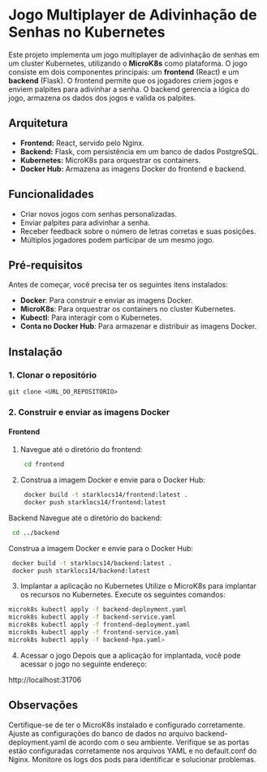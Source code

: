 # Jogo Multiplayer de Adivinhação de Senhas no Kubernetes

Este projeto implementa um jogo multiplayer de adivinhação de senhas em um cluster Kubernetes, utilizando o **MicroK8s** como plataforma. O jogo consiste em dois componentes principais: um **frontend** (React) e um **backend** (Flask). O frontend permite que os jogadores criem jogos e enviem palpites para adivinhar a senha. O backend gerencia a lógica do jogo, armazena os dados dos jogos e valida os palpites.

## Arquitetura

- **Frontend:** React, servido pelo Nginx.
- **Backend:** Flask, com persistência em um banco de dados PostgreSQL.
- **Kubernetes:** MicroK8s para orquestrar os containers.
- **Docker Hub:** Armazena as imagens Docker do frontend e backend.

## Funcionalidades

- Criar novos jogos com senhas personalizadas.
- Enviar palpites para adivinhar a senha.
- Receber feedback sobre o número de letras corretas e suas posições.
- Múltiplos jogadores podem participar de um mesmo jogo.

## Pré-requisitos

Antes de começar, você precisa ter os seguintes itens instalados:

- **Docker**: Para construir e enviar as imagens Docker.
- **MicroK8s**: Para orquestrar os containers no cluster Kubernetes.
- **Kubectl**: Para interagir com o Kubernetes.
- **Conta no Docker Hub**: Para armazenar e distribuir as imagens Docker.

## Instalação

### 1. Clonar o repositório

```
git clone <URL_DO_REPOSITORIO>
```

### 2. Construir e enviar as imagens Docker

#### Frontend

1. Navegue até o diretório do frontend:

   ```bash
    cd frontend
   ```

2. Construa a imagem Docker e envie para o Docker Hub:

   ```bash
    docker build -t starklocs14/frontend:latest .
    docker push starklocs14/frontend:latest
   ```

Backend
Navegue até o diretório do backend:

   ```bash
    cd ../backend
   ```

Construa a imagem Docker e envie para o Docker Hub:

   ```bash
    docker build -t starklocs14/backend:latest .
    docker push starklocs14/backend:latest

   ```
3. Implantar a aplicação no Kubernetes
Utilize o MicroK8s para implantar os recursos no Kubernetes. Execute os seguintes comandos:

  ```bash
microk8s kubectl apply -f backend-deployment.yaml
microk8s kubectl apply -f backend-service.yaml
microk8s kubectl apply -f frontend-deployment.yaml
microk8s kubectl apply -f frontend-service.yaml
microk8s kubectl apply -f backend-hpa.yaml>
   ```

4. Acessar o jogo
Depois que a aplicação for implantada, você pode acessar o jogo no seguinte endereço:
   
http://localhost:31706

## Observações

Certifique-se de ter o MicroK8s instalado e configurado corretamente.
Ajuste as configurações do banco de dados no arquivo backend-deployment.yaml de acordo com o seu ambiente.
Verifique se as portas estão configuradas corretamente nos arquivos YAML e no default.conf do Nginx.
Monitore os logs dos pods para identificar e solucionar problemas.
